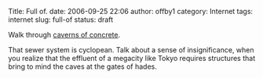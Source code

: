 Title: Full of.
date: 2006-09-25 22:06
author: offby1
category: Internet
tags: internet
slug: full-of
status: draft

Walk through [caverns of concrete](http://www.g-cans.jp/intro/07photo/index.html).

That sewer system is cyclopean. Talk about a sense of insignificance, when you realize that the effluent of a megacity like Tokyo requires structures that bring to mind the caves at the gates of hades.
